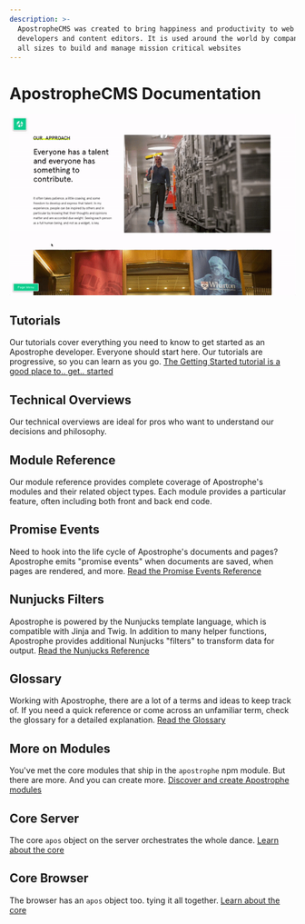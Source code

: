 ```yaml
---
description: >-
  ApostropheCMS was created to bring happiness and productivity to web
  developers and content editors. It is used around the world by companies of
  all sizes to build and manage mission critical websites
---
```


# ApostropheCMS Documentation

![ApostropheCMS as an editor](.gitbook/assets/ezgif.com-video-to-gif.gif)

## Tutorials

Our tutorials cover everything you need to know to get started as an Apostrophe developer. Everyone should start here. Our tutorials are progressive, so you can learn as you go. [The Getting Started tutorial is a good place to.. get.. started](tutorials/getting-started/setting-up-your-environment.md)

## Technical Overviews

Our technical overviews are ideal for pros who want to understand our decisions and philosophy.

## Module Reference

Our module reference provides complete coverage of Apostrophe's modules and their related object types. Each module provides a particular feature, often including both front and back end code.

## Promise Events

Need to hook into the life cycle of Apostrophe's documents and pages? Apostrophe emits "promise events" when documents are saved, when pages are rendered, and more. [Read the Promise Events Reference](other/events.md)

## Nunjucks Filters

Apostrophe is powered by the Nunjucks template language, which is compatible with Jinja and Twig. In addition to many helper functions, Apostrophe provides additional Nunjucks "filters" to transform data for output. [Read the Nunjucks Reference](other/nunjucks-filters.md)

## Glossary

Working with Apostrophe, there are a lot of a terms and ideas to keep track of. If you need a quick reference or come across an unfamiliar term, check the glossary for a detailed explanation. [Read the Glossary](other/glossary.md)

## More on Modules

You've met the core modules that ship in the `apostrophe` npm module. But there are more. And you can create more. [Discover and create Apostrophe modules](other/more-modules.md)

## Core Server

The core `apos` object on the server orchestrates the whole dance. [Learn about the core](other/core-server.md)

## Core Browser

The browser has an `apos` object too. tying it all together. [Learn about the core](other/core-browser.md)

